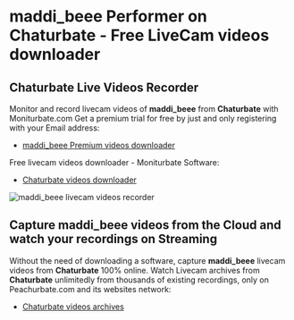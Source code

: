 # maddi_beee Performer on Chaturbate - Free LiveCam videos downloader

## Chaturbate Live Videos Recorder

Monitor and record livecam videos of **maddi_beee** from **Chaturbate** with Moniturbate.com
Get a premium trial for free by just and only registering with your Email address:
* [maddi_beee Premium videos downloader](https://moniturbate.com/request-demo-licence-key.html)

Free livecam videos downloader - Moniturbate Software:
* [Chaturbate videos downloader](https://moniturbate.com/moniturbate-download-software.html)

![maddi_beee livecam videos recorder](https://peachurnet.com/templates/moniturbate-software.png)


## Capture maddi_beee videos from the Cloud and watch your recordings on Streaming

Without the need of downloading a software, capture **maddi_beee** livecam videos from **Chaturbate** 100% online.
Watch Livecam archives from **Chaturbate** unlimitedly from thousands of existing recordings, only on Peachurbate.com and its websites network:
* [Chaturbate videos archives](https://peachurnet.com/)